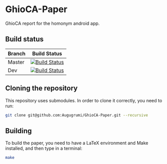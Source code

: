 # GhioCA-Paper
GhioCA report for the homonym android app.

## Build status

| Branch | Build Status |
| ------ | -------------|
| Master | [![Build Status](https://travis-ci.org/Augugrumi/GhioCA-Paper.svg?branch=master)](https://travis-ci.org/Augugrumi/GhioCA-Paper) |
| Dev    | [![Build Status](https://travis-ci.org/Augugrumi/GhioCA-Paper.svg?branch=dev)](https://travis-ci.org/Augugrumi/GhioCA-Paper)    |

## Cloning the repository

This repository uses submodules. In order to clone it correctly, you need to run:
```sh
git clone git@github.com:Augugrumi/GhioCA-Paper.git --recursive
```

## Building

To build the paper, you need to have a LaTeX environment and Make installed, and then type in a terminal:
```sh
make
```
